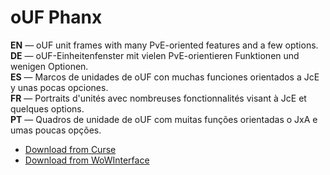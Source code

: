 oUF Phanx
============

**EN** — oUF unit frames with many PvE-oriented features and a few options.  
**DE** — oUF-Einheitenfenster mit vielen PvE-orientieren Funktionen und wenigen Optionen.  
**ES** — Marcos de unidades de oUF con muchas funciones orientados a JcE y unas pocas opciones.  
**FR** — Portraits d'unités avec nombreuses fonctionnalités visant à JcE et quelques options.  
**PT** — Quadros de unidade de oUF com muitas funções orientadas o JxA e umas poucas opções.

* [Download from Curse](https://www.curseforge.com/wow/addons/ouf-phanx)
* [Download from WoWInterface](https://www.wowinterface.com/downloads/info13993-oUF_Phanx.html)
